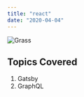 ```yaml
---
title: "react"
date: "2020-04-04"
---
```


![Grass](../grass.jpg)

## Topics Covered

1. Gatsby
2. GraphQL
